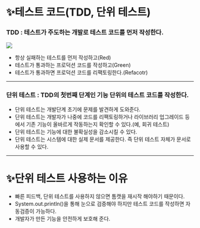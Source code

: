 # ✨테스트 코드(TDD, 단위 테스트)
### TDD : 테스트가 주도하는 개발로 테스트 코드를 먼저 작성한다.
<img src="https://blog.kakaocdn.net/dn/cECfwD/btqBUTp55pN/kpRuUmLg6k7IzmDr12aFS0/img.gif">

- 항상 실패하는 테스트를 먼저 작성하고(Red)
- 테스트가 통과하는 프로덕션 코드를 작성하고(Green)
- 테스트가 통과하면 프로덕션 코드를 리팩토링한다.(Refacotr)

------------------------------

### 단위 테스트 : TDD의 첫번째 단계인 기능 단위의 테스트 코드를 작성한다.
- 단위 테스트는 개발단계 초기에 문제를 발견하게 도와준다.
- 단위 테스트는 개발자가 나중에 코드를 리팩토링하거나 라이브러리 업그레이드 등에서 기존 기능이 올바르게 작동하는지 확인할 수 있다.(예, 회귀 테스트)
- 단위 테스트는 기능에 대한 불확실성을 감소시킬 수 있다.
- 단위 테스트는 시스템에 대한 실제 문서를 제공한다. 즉 단위 테스트 자체가 문서로 사용할 수 있다.

----------------------------
# ✨단위 테스트 사용하는 이유
- 빠른 피드백, 단위 테스트를 사용하지 않으면 톰캣을 재시작 해야하기 때문이다.
- System.out.println()을 통해 눈으로 검증해야 하지만 테스트 코드를 작성하면 자동검증이 가능하다.
- 개발자가 만든 기능을 안전하게 보호해 준다.
